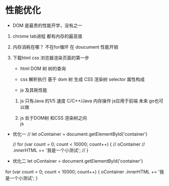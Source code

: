 #  性能优化
 
- DOM 是最贵的性能开学，没有之一


<script>
  for (var count = 0; count < 10000; count++) {
    //   查找10000次 dom 性能开销大  把他提出去 
    document
      .getElementById('container')
      .innerHTML += '<span>我是一个小测试</span>';
  }
</script>

 1. chrome   tab进程 都有内存的最高值
 2. 内存消耗在哪？
    不在for循环
    在 doucument 性能开销


1. 下载html css  浏览器渲染页面的第一步
    - html DOM 树  树的查询

    - css 解析执行  基于 dom 树 生成 CSS 渲染树  selector 属性构成

    - js 及其耗性能
     1. js 只有Java  的1/5 速度
        C/C++/Java 内存操作
        js应用于前端  未来 go也可以做

     2.  js  处于DOM树 和CSS 渲染树之间  
        js 
- 优化一
    // let oContainer = document.getElementById('container')

    // for (var count = 0; count < 10000; count++) {
    //     oContainer
    //         .innerHTML += '<span>我是一个小测试</span>';
    // }
   

- 优化二
let oContainer = document.getElementById('container')

for (var count = 0; count < 10000; count++) {
    oContainer
        .innerHTML += '<span>我是一个小测试</span>';
}